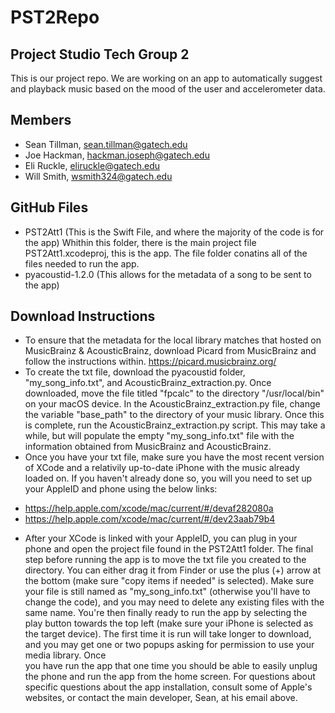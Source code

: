 # PST2Repo

## Project Studio Tech Group 2
This is our project repo. We are working 
on an app to automatically suggest and 
playback music based on the mood of the user and accelerometer data. 

## Members
* Sean Tillman, sean.tillman@gatech.edu
* Joe Hackman, hackman.joseph@gatech.edu
* Eli Ruckle, eliruckle@gatech.edu
* Will Smith, wsmith324@gatech.edu

## GitHub Files
* PST2Att1 (This is the Swift File, and where the majority of the code is for the app)
  Whithin this folder, there is the main project file PST2Att1.xcodeproj, this is the app. The file folder conatins all of the files needed to run the app.
* pyacoustid-1.2.0 (This allows for the metadata of a song to be sent to the app)

## Download Instructions

* To ensure that the metadata for the local library matches that hosted on MusicBrainz & AcousticBrainz, download Picard from MusicBrainz and follow the instructions within.  https://picard.musicbrainz.org/
* To create the txt file, download the pyacoustid folder, "my_song_info.txt", and AcousticBrainz_extraction.py.  Once downloaded, move the file titled "fpcalc" to the directory "/usr/local/bin" on your macOS device.  In the AcousticBrainz_extraction.py file, change the variable "base_path" to the directory of your music library.  Once this is complete, run the AcousticBrainz_extraction.py script.  This may take a while, but will populate the empty "my_song_info.txt" file with the information obtained from MusicBrainz and AcousticBrainz.
* Once you have your txt file, make sure you have the most recent version of XCode and a relativily up-to-date iPhone with the music already loaded on. If you
 haven't already done so, you will you need to set up your AppleID and phone using the below links:
 - https://help.apple.com/xcode/mac/current/#/devaf282080a
 - https://help.apple.com/xcode/mac/current/#/dev23aab79b4
 * After your XCode is linked with your AppleID, you can plug in your phone and open the project file found in the PST2Att1 folder.  The final step before running
 the app is to move the txt file you created to the  directory. You can either drag it from Finder or use the plus (+) arrow at the bottom (make sure "copy items
 if needed" is selected). Make sure your file is still named as "my_song_info.txt" (otherwise you'll have to change the code), and you may need to delete any 
 existing files with the same name. You're then finally ready to run the app by selecting the play button towards the top left (make sure your iPhone is selected as 
 the target device). The first time it is run will take longer to download, and you may get one or two popups asking for permission to use your media library. Once  
 you have run the app that one time you should be able to easily unplug the phone and run the app from the home screen. For questions about specific questions about 
 the app installation, consult some of Apple's websites, or contact the main developer, Sean, at his email above. 
